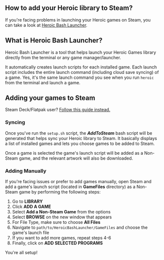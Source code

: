 ## How to add your Heroic library to Steam?
If you're facing problems in launching your Heroic games on Steam, you can take a look at [Heroic Bash Launcher](https://github.com/redromnon/HeroicBashLauncher).

## What is Heroic Bash Launcher?

Heroic Bash Launcher is a tool that helps launch your Heroic Games library directly from the terminal or any game manager/launcher. 

It automatically creates launch scripts for each installed game. Each launch script includes the entire launch command (including cloud save syncing) of a game. Yes, it's the same launch command you see when you run `heroic` from the terminal and launch a game.

## Adding your games to Steam

Steam Deck/Flatpak user? [Follow this guide instead.](https://github.com/redromnon/HeroicBashLauncher/wiki/Steam-Deck-(Flatpak)-Guide)

### Syncing
Once you've run the `setup.sh` script, the **_AddToSteam_** bash script will be generated that helps sync your Heroic library to Steam. It basically displays a list of installed games and lets you choose games to be added to Steam. 

Once a game is selected the game's launch script will be added as a Non-Steam game, and the relevant artwork will also be downloaded.

### Adding Manually
If you're facing issues or prefer to add games manually, open Steam and add a game's launch script (located in **GameFiles** directory) as a Non-Steam game by performing the following steps:

1. Go to **LIBRARY**
2. Click **ADD A GAME**
3. Select **Add a Non-Steam Game** from the options
4. Select **BROWSE** on the new window that appears
5. For File Type, make sure to choose **All Files**
6. Navigate to `path/to/HeroicBashLauncher/GameFiles` and choose the game's launch file
7. If you want to add more games, repeat steps 4-6
8. Finally, click on **ADD SELECTED PROGRAMS**  

You're all setup! 